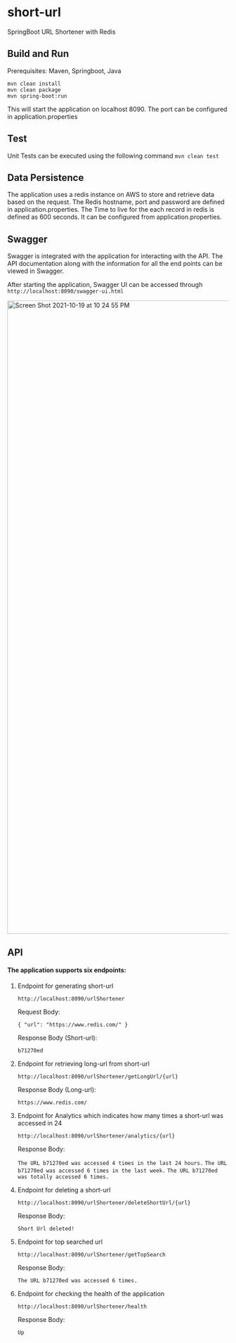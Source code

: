 # short-url

SpringBoot URL Shortener with Redis

## Build and Run

Prerequisites: Maven, Springboot, Java

```
mvn clean install
mvn clean package
mvn spring-boot:run
```
This will start the application on localhost 8090. The port can be configured in application.properties

## Test

Unit Tests can be executed using the following command ``` mvn clean test ```

## Data Persistence

The application uses a redis instance on AWS to store and retrieve data based on the request. 
The Redis hostname, port and password are defined in application.properties.
The Time to live for the each record in redis is defined as 600 seconds. It can be configured from application.properties.

## Swagger

Swagger is integrated with the application for interacting with the API. The API documentation along with the information for all the end points can be viewed in Swagger.

After starting the application, Swagger UI can be accessed through ``` http://localhost:8090/swagger-ui.html ```

<img width="1440" alt="Screen Shot 2021-10-19 at 10 24 55 PM" src="https://user-images.githubusercontent.com/59263423/138017694-0eee2bb9-a25e-468f-bfb6-0761acc1db44.png">

## API

#### The application supports six endpoints:

1. Endpoint for generating short-url

    ``` http://localhost:8090/urlShortener ```

    Request Body:

    ``` { "url": "https://www.redis.com/" }  ```
  
    Response Body (Short-url):
    
    ``` b71270ed  ```
  
2. Endpoint for retrieving long-url from short-url

    ``` http://localhost:8090/urlShortener/getLongUrl/{url} ```
  
    Response Body (Long-url):
  
    ``` https://www.redis.com/  ```
    
3. Endpoint for Analytics which indicates how many times a short-url was accessed in 24

    ``` http://localhost:8090/urlShortener/analytics/{url} ```
  
    Response Body:
  
    ``` The URL b71270ed was accessed 4 times in the last 24 hours. ```
    ``` The URL b71270ed was accessed 6 times in the last week. ```
    ``` The URL b71270ed was totally accessed 6 times. ```
    
4. Endpoint for deleting a short-url

    ``` http://localhost:8090/urlShortener/deleteShortUrl/{url} ```
  
    Response Body:
  
    ``` Short Url deleted! ```
    
5. Endpoint for top searched url

    ``` http://localhost:8090/urlShortener/getTopSearch ```
  
    Response Body:
  
    ``` The URL b71270ed was accessed 6 times. ```
    
6. Endpoint for checking the health of the application

    ``` http://localhost:8090/urlShortener/health ```
  
    Response Body:
  
    ``` Up ```
    
    
  



